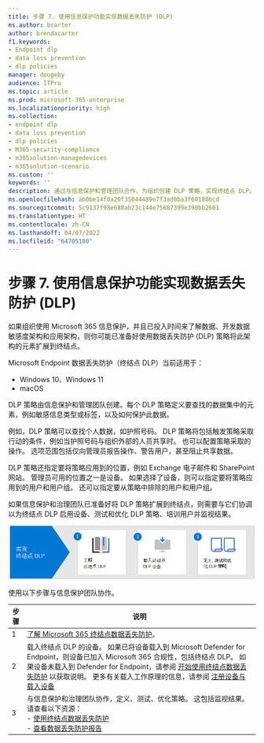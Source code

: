 ```yaml
---
title: 步骤 7. 使用信息保护功能实现数据丢失防护 (DLP)
ms.author: bcarter
author: brendacarter
f1.keywords:
- Endpoint dlp
- data loss prevention
- dlp policies
manager: dougeby
audience: ITPro
ms.topic: article
ms.prod: microsoft-365-enterprise
ms.localizationpriority: high
ms.collection:
- endpoint dlp
- data loss prevention
- dlp policies
- M365-security-compliance
- m365solution-managedevices
- m365solution-scenario
ms.custom: ''
keywords: ''
description: 通过与信息保护和管理团队合作，为组织创建 DLP 策略，实现终结点 DLP。
ms.openlocfilehash: ab0be14f0a20f35044489e7f3ad0ba3f60180bcd
ms.sourcegitcommit: 5c9137f98e688ab23c144e75687399e390bb2601
ms.translationtype: HT
ms.contentlocale: zh-CN
ms.lasthandoff: 04/07/2022
ms.locfileid: "64705180"
---
```

# <a name="step-7-implement-data-loss-prevention-dlp-with-information-protection-capabilities"></a>步骤 7. 使用信息保护功能实现数据丢失防护 (DLP)


如果组织使用 Microsoft 365 信息保护，并且已投入时间来了解数据、开发数据敏感度架构和应用架构，则你可能已准备好使用数据丢失防护 (DLP) 策略将此架构的元素扩展到终结点。 

Microsoft Endpoint 数据丢失防护（终结点 DLP）当前适用于：
- Windows 10、Windows 11
- macOS

DLP 策略由信息保护和管理团队创建。每个 DLP 策略定义要查找的数据集中的元素，例如敏感信息类型或标签，以及如何保护此数据。 

例如，DLP 策略可以查找个人数据，如护照号码。 DLP 策略将包括触发策略采取行动的条件，例如当护照号码与组织外部的人员共享时。 也可以配置策略采取的操作。 选项范围包括仅向管理员报告操作、警告用户，甚至阻止共享数据。

DLP 策略还指定要将策略应用到的位置，例如 Exchange 电子邮件和 SharePoint 网站。 管理员可用的位置之一是设备。 如果选择了设备，则可以指定要将策略应用到的用户和用户组。 还可以指定要从策略中排除的用户和用户组。

如果信息保护和治理团队已准备好将 DLP 策略扩展到终结点，则需要与它们协调以为终结点 DLP 启用设备、测试和优化 DLP 策略、培训用户并监视结果。 

![设备管理员的终结点 DLP 步骤](../media/devices/endpoint-dlp-steps.png#lightbox)


使用以下步骤与信息保护团队协作。


|步骤  |说明  |
|---------|---------|
|1     |  [了解 Microsoft 365 终结点数据丢失防护](../compliance/endpoint-dlp-learn-about.md)。        |
|2     | 载入终结点 DLP 的设备。 如果已将设备载入到 Microsoft Defender for Endpoint，则设备已加入 Microsoft 365 合规性，包括终结点 DLP。 如果设备未载入到 Defender for Endpoint，请参阅 [开始使用终结点数据丢失防护](../compliance/endpoint-dlp-getting-started.md) 以获取说明。 更多有关载入工作原理的信息，请参阅 [注册设备与载入设备](manage-devices-with-intune-overview.md#enrolling-devices-vs-onboarding-devices)|
|3     |   与信息保护和治理团队协作，定义、测试、优化策略。 这包括监视结果。 请查看以下资源：<br>- [使用终结点数据丢失防护](../compliance/endpoint-dlp-using.md)<br>- [查看数据丢失防护报告](../compliance/view-the-dlp-reports.md)      |
